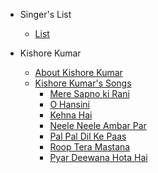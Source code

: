 - Singer's List
    - [List](/singer_list.md)

- Kishore Kumar
    - [About Kishore Kumar](kishore/kishore.md)
    - [Kishore Kumar's Songs](kishore/kishore_song_list.md)
        - [Mere Sapno ki Rani](kishore/songs/mere_sapno_ki_rani.md)
        - [O Hansini](kishore/songs/o_hansini.md)
        - [Kehna Hai](kishore/songs/kehna_hai.md)
        - [Neele Neele Ambar Par](kishore/songs/neele_neele_ambar_par.md)
        - [Pal Pal Dil Ke Paas](kishore/songs/pal_pal_dil_ke_paas.md)
        - [Roop Tera Mastana](kishore/songs/roop_tera_mastana.md)
        - [Pyar Deewana Hota Hai](kishore/songs/pyar_deewana_hota_hai.md)        

<!-- - Women Who Code Manila
    - [About WWCode Manila](wwcodemanila/about.md)
    - [Study Groups](wwcodemanila/study_groups.md)

- Getting Started
    - [Installation](getting_started/installation_guide.md)
    - [Run a basic Python program](getting_started/warm_up.md)
    - [Sharing your work](getting_started/exercise_upload_step.md)
  
- Basic Concepts
    - [Variables, Arithmetic Operations, Keyboard Input](basic_concepts/variables.md)
    - [Let's go Git!](git/README.md)
    - [Strings pa more!](basic_concepts/strings.md)
    - [PEP8](basic_concepts/pep8.md)
    - [List, tuple, set](basic_concepts/lists.md)
    - [Conditional Statements](basic_concepts/conditional_statements.md)
    - [Loops](basic_concepts/loops.md)
    - [Challenge: I survived Hangman!](basic_concepts/exercises/hangman/README.md)
    - [Dictionaries](basic_concepts/dictionaries.md)
    - [Functions](basic_concepts/functions.md)
    - [Classes and Module](http://introtopython.org/classes.html)
    - [Error Handling](basic_concepts/error_handling.md)
    - [Challenge: It's 2048!](basic_concepts/exercises/2048/README.md)

- Advanced Concepts
    - [List comprehension](https://hackernoon.com/list-comprehension-in-python-8895a785550b)
    - [Generators](https://anandology.com/python-practice-book/iterators.html)
    - [Decorators](http://simeonfranklin.com/blog/2012/jul/1/python-decorators-in-12-steps/)

- Flask
    - [Introduction](flask/discussions/01_introduction.md)
    - [Setting up Flask and virtual environments](flask/discussions/02_setup.md)
    - [Building my first Flask app](flask/discussions/03_my_first_flask_app.md)
    - [Creating URL routes](flask/discussions/04_url_routes.md)
    - [Styling templates and passing variables](flask/discussions/05_templates_and_variables.md)
    - Integrating databases using SQLite :soon:
    - Forming forms :soon: 
    - Using cookies and sessions :soon:
    - Deploying my app :soon:
    - Wrapping up :soon:

- Ren'Py
    - [Introduction](ren'py/introduction.md)
    - [Installation and setting up](ren'py/installation.md)
    - [Creating a new game](ren'py/create-new-game.md)
    - [Aling Nena VN](ren'py/aling-nena-vn.md)
    - [Tutorial Part 1](ren'py/scene1.md)
    - [Tutorial Part 2](ren'py/scene2.md)
    - [Tutorial Part 3](ren'py/scene3.md)
    - [Tutorial Part 4](ren'py/scene4.md)
    - [Tutorial Part 5 - Ending](ren'py/scene567.md)

- Django
    - [Introduction](django/01_introduction.md)
    - [Setting up Django and virtual environments](django/02_setup.md)
    - [Creating your first Django application](django/03_start_project.md)
    - [Creating Users module](django/04_create_users_module.md)
    - [Creating Users endpoints](django/05_endpoints.md)
    - [Creating Questions module](django/06_create_questions_module.md)
    - [Creating the frontend of the application](django/07_create_frontend.md)
    - [Adding VueJS to the application](django/08_add_vue.md)
    - [Adding VueJS to the application (continuation)](django/09_vue_cont.md)

- Resources
    - [References](resources/references.md) -->
